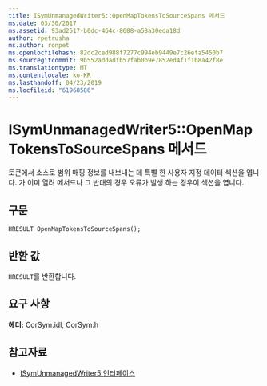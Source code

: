 ```yaml
---
title: ISymUnmanagedWriter5::OpenMapTokensToSourceSpans 메서드
ms.date: 03/30/2017
ms.assetid: 93ad2517-b0dc-464c-8688-a58a30eda18d
author: rpetrusha
ms.author: ronpet
ms.openlocfilehash: 82dc2ced988f7277c994eb9449e7c26efa5450b7
ms.sourcegitcommit: 9b552addadfb57fab0b9e7852ed4f1f1b8a42f8e
ms.translationtype: MT
ms.contentlocale: ko-KR
ms.lasthandoff: 04/23/2019
ms.locfileid: "61968586"
---
```

# <a name="isymunmanagedwriter5openmaptokenstosourcespans-method"></a>ISymUnmanagedWriter5::OpenMapTokensToSourceSpans 메서드
토큰에서 소스로 범위 매핑 정보를 내보내는 데 특별 한 사용자 지정 데이터 섹션을 엽니다. 가 이미 열려 메서드나 그 반대의 경우 오류가 발생 하는 경우이 섹션을 엽니다.  
  
## <a name="syntax"></a>구문  
  
```idl  
HRESULT OpenMapTokensToSourceSpans();  
```  
  
## <a name="return-value"></a>반환 값  
 `HRESULT`를 반환합니다.  
  
## <a name="requirements"></a>요구 사항  
 **헤더:** CorSym.idl, CorSym.h  
  
## <a name="see-also"></a>참고자료

- [ISymUnmanagedWriter5 인터페이스](../../../../docs/framework/unmanaged-api/diagnostics/isymunmanagedwriter5-interface.md)
